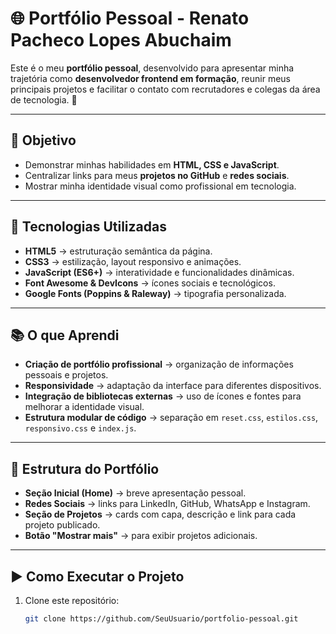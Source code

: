 # 🌐 Portfólio Pessoal - Renato Pacheco Lopes Abuchaim

Este é o meu **portfólio pessoal**, desenvolvido para apresentar minha trajetória como **desenvolvedor frontend em formação**, reunir meus principais projetos e facilitar o contato com recrutadores e colegas da área de tecnologia. 🚀  

---

## 🎯 Objetivo
- Demonstrar minhas habilidades em **HTML, CSS e JavaScript**.  
- Centralizar links para meus **projetos no GitHub** e **redes sociais**.  
- Mostrar minha identidade visual como profissional em tecnologia.  

---

## 🚀 Tecnologias Utilizadas
- **HTML5** → estruturação semântica da página.  
- **CSS3** → estilização, layout responsivo e animações.  
- **JavaScript (ES6+)** → interatividade e funcionalidades dinâmicas.  
- **Font Awesome & DevIcons** → ícones sociais e tecnológicos.  
- **Google Fonts (Poppins & Raleway)** → tipografia personalizada.  

---

## 📚 O que Aprendi
- **Criação de portfólio profissional** → organização de informações pessoais e projetos.  
- **Responsividade** → adaptação da interface para diferentes dispositivos.  
- **Integração de bibliotecas externas** → uso de ícones e fontes para melhorar a identidade visual.  
- **Estrutura modular de código** → separação em `reset.css`, `estilos.css`, `responsivo.css` e `index.js`.  

---

## 📂 Estrutura do Portfólio
- **Seção Inicial (Home)** → breve apresentação pessoal.  
- **Redes Sociais** → links para LinkedIn, GitHub, WhatsApp e Instagram.  
- **Seção de Projetos** → cards com capa, descrição e link para cada projeto publicado.  
- **Botão "Mostrar mais"** → para exibir projetos adicionais.  

---

## ▶️ Como Executar o Projeto
1. Clone este repositório:
   ```bash
   git clone https://github.com/SeuUsuario/portfolio-pessoal.git
